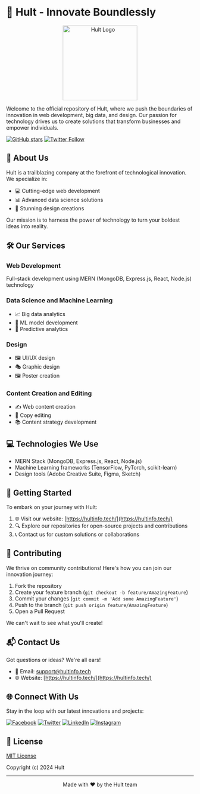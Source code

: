 # 🚀 Hult - Innovate Boundlessly

<p align="center">
  <img src="https://hultinfo.tech/HULT-1.png" alt="Hult Logo" width="200"/>
</p>

Welcome to the official repository of Hult, where we push the boundaries of innovation in web development, big data, and design. Our passion for technology drives us to create solutions that transform businesses and empower individuals.

[![GitHub stars](https://img.shields.io/github/stars/hult/hult-repo.svg?style=social&label=Star)](https://github.com/hult/hult-repo)
[![Twitter Follow](https://img.shields.io/twitter/follow/hultinfo.svg?style=social)](https://twitter.com/hultinfo)

## 🌟 About Us

Hult is a trailblazing company at the forefront of technological innovation. We specialize in:

- 💻 Cutting-edge web development
- 📊 Advanced data science solutions
- 🎨 Stunning design creations

Our mission is to harness the power of technology to turn your boldest ideas into reality.

## 🛠️ Our Services

### Web Development
Full-stack development using MERN (MongoDB, Express.js, React, Node.js) technology

### Data Science and Machine Learning
- 📈 Big data analytics
- 🤖 ML model development
- 🔮 Predictive analytics

### Design
- 🖼️ UI/UX design
- 🎭 Graphic design
- 🖼️ Poster creation

### Content Creation and Editing
- ✍️ Web content creation
- 📝 Copy editing
- 📚 Content strategy development

## 💻 Technologies We Use

- MERN Stack (MongoDB, Express.js, React, Node.js)
- Machine Learning frameworks (TensorFlow, PyTorch, scikit-learn)
- Design tools (Adobe Creative Suite, Figma, Sketch)

## 🚀 Getting Started

To embark on your journey with Hult:

1. 🌐 Visit our website: [https://hultinfo.tech/](https://hultinfo.tech/)
2. 🔍 Explore our repositories for open-source projects and contributions
3. 📞 Contact us for custom solutions or collaborations

## 🤝 Contributing

We thrive on community contributions! Here's how you can join our innovation journey:

1. Fork the repository
2. Create your feature branch (`git checkout -b feature/AmazingFeature`)
3. Commit your changes (`git commit -m 'Add some AmazingFeature'`)
4. Push to the branch (`git push origin feature/AmazingFeature`)
5. Open a Pull Request

We can't wait to see what you'll create!

## 📬 Contact Us

Got questions or ideas? We're all ears!

- 📧 Email: [support@hultinfo.tech](mailto:support@hultinfo.tech)
- 🌐 Website: [https://hultinfo.tech/](https://hultinfo.tech/)

## 🌐 Connect With Us

Stay in the loop with our latest innovations and projects:

[![Facebook](https://img.shields.io/badge/Facebook-%231877F2.svg?style=for-the-badge&logo=Facebook&logoColor=white)](https://www.facebook.com/hultinfo)
[![Twitter](https://img.shields.io/badge/Twitter-%231DA1F2.svg?style=for-the-badge&logo=Twitter&logoColor=white)](https://twitter.com/hultinfo)
[![LinkedIn](https://img.shields.io/badge/linkedin-%230077B5.svg?style=for-the-badge&logo=linkedin&logoColor=white)](https://www.linkedin.com/company/hultinfo)
[![Instagram](https://img.shields.io/badge/Instagram-%23E4405F.svg?style=for-the-badge&logo=Instagram&logoColor=white)](https://www.instagram.com/hultinfo)

## 📜 License

[MIT License](LICENSE)

Copyright (c) 2024 Hult

---

<p align="center">Made with ❤️ by the Hult team</p>
